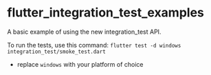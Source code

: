 # flutter_integration_test_examples

A basic example of using the new integration_test API.

To run the tests, use this command: `flutter test -d windows integration_test/smoke_test.dart`
* replace `windows` with your platform of choice

